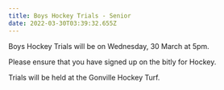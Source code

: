```yaml
---
title: Boys Hockey Trials - Senior
date: 2022-03-30T03:39:32.655Z
---
```

Boys Hockey Trials will be on Wednesday, 30 March at 5pm.  

Please ensure that you have signed up on the bitly for Hockey.  

Trials will be held at the Gonville Hockey Turf.

